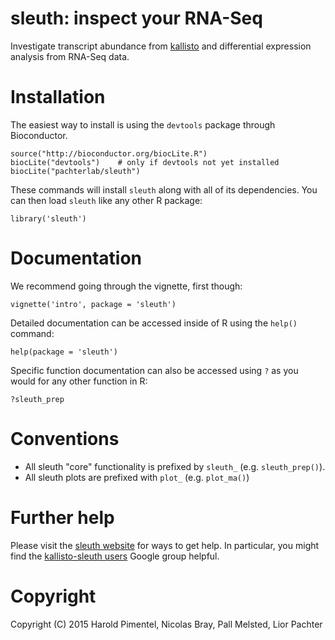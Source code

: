 # sleuth: inspect your RNA-Seq

Investigate transcript abundance from
[kallisto](https://github.com/pimentel/kallisto) and differential expression
analysis from RNA-Seq data.

# Installation

The easiest way to install is using the `devtools` package through Bioconductor.

```{r}
source("http://bioconductor.org/biocLite.R")
biocLite("devtools")    # only if devtools not yet installed
biocLite("pachterlab/sleuth")
```

These commands will install `sleuth` along with all of its dependencies. You
can then load `sleuth` like any other R package:

```{r}
library('sleuth')
```

# Documentation

We recommend going through the vignette, first though:

```{r}
vignette('intro', package = 'sleuth')
```

Detailed documentation can be accessed inside of R using the `help()` command:

```{r}
help(package = 'sleuth')
```

Specific function documentation can also be accessed using `?` as you would for
any other function in R:

```{r}
?sleuth_prep
```

# Conventions

- All sleuth "core" functionality is prefixed by `sleuth_` (e.g.
`sleuth_prep()`).
- All sleuth plots are prefixed with `plot_` (e.g. `plot_ma()`)


# Further help

Please visit the [sleuth website](https://github.com/pachterlab/sleuth) for
ways to get help. In particular, you might find the [kallisto-sleuth
users](https://groups.google.com/forum/#!forum/sleuth-sleuth-users) Google
group helpful.

# Copyright

Copyright (C) 2015  Harold Pimentel, Nicolas Bray, Pall Melsted, Lior Pachter
